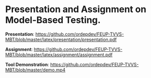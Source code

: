# Presentation and Assignment on Model-Based Testing.

**Presentation**: https://github.com/ordepdev/FEUP-TVVS-MBT/blob/master/latex/presentation/presentation.pdf

**Assignment**: https://github.com/ordepdev/FEUP-TVVS-MBT/blob/master/latex/assignment/assignment.pdf

**Tool Demonstration**: https://github.com/ordepdev/FEUP-TVVS-MBT/blob/master/demo.mp4
